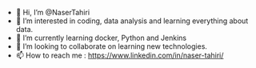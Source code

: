 - 👋 Hi, I’m @NaserTahiri
- 👀 I’m interested in coding, data analysis and learning everything about data.
- 🌱 I’m currently learning docker, Python and Jenkins
- 💞️ I’m looking to collaborate on learning new technologies.
- 📫 How to reach me : https://www.linkedin.com/in/naser-tahiri/

<!---
NaserTahiri/NaserTahiri is a ✨ special ✨ repository because its `README.md` (this file) appears on your GitHub profile.
You can click the Preview link to take a look at your changes.
--->
